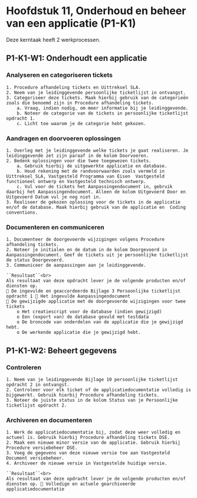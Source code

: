 # Hoofdstuk 11, Onderhoud en beheer van een applicatie (P1-K1) 

Deze kerntaak heeft 2 werkprocessen.

## P1-K1-W1: Onderhoudt een applicatie 

### Analyseren en categoriseren tickets

    1. Procedure afhandeling tickets en Uittreksel SLA. 
    2. Neem van je leidinggevende persoonlijke ticketlijst in ontvangst. 
    3. Categoriseer deze tickets. Maak hierbij gebruik van de categorieën zoals die benoemd zijn in Procedure afhandeling tickets. 
        a. Vraag, indien nodig, om meer informatie bij je leidinggevende. 
        b. Noteer de categorie van de tickets in persoonlijke ticketlijst opdracht 1. 
        c. Licht toe waarom je de categorie hebt gekozen. 
 
### Aandragen en doorvoeren oplossingen 

    1. Overleg met je leidinggevende welke tickets je gaat realiseren. Je leidinggevende zet zijn paraaf in de kolom Doorvoeren. 
    2. Bedenk oplossingen voor die twee toegewezen tickets. 
        a. Gebruik hierbij de uitgewerkte applicatie en database. 
        b. Houd rekening met de randvoorwaarden zoals vermeld in Uittreksel SLA, Vastgesteld Programma van Eisen  Vastgesteld functioneel ontwerp en Vastgesteld technisch ontwerp. 
        c. Vul voor de tickets het Aanpassingendocument in, gebruik daarbij het Aanpassingendocument. Alleen de kolom Uitgevoerd Door en Uitgevoerd Datum vul je nog niet in. 
    3. Realiseer de gekozen oplossing voor de tickets in de applicatie en/of de database. Maak hierbij gebruik van de applicatie en  Coding conventions. 
 
### Documenteren en communiceren 

    1. Documenteer de doorgevoerde wijzigingen volgens Procedure afhandeling tickets.
    2. Noteer je initialen en de datum in de kolom Doorgevoerd in Aanpassingendocument. Geef de tickets uit je persoonlijke ticketlijst de status Doorgevoerd. 
    3. Communiceer de aanpassingen aan je leidinggevende. 

    ``Resultaat``<br>
    Als resultaat van deze opdracht lever je de volgende producten en/of diensten op. 
     De ingevulde en geaccordeerde Bijlage 3 Persoonlijke ticketlijst opdracht 1  Het ingevulde Aanpassingendocument 
     De gewijzigde applicatie met de doorgevoerde wijzigingen voor twee tickets 
        o Het creatiescript voor de database (indien gewijzigd) 
        o Een (export van) de database gevuld met testdata 
        o De broncode van onderdelen van de applicatie die je gewijzigd hebt. 
        o De werkende applicatie die je gewijzigd hebt. 
 
## P1-K1-W2: Beheert gegevens

### Controleren 
    1. Neem van je leidinggevende Bijlage 10 persoonlijke ticketlijst opdracht 2 in ontvangst. 
    2. Controleer voor elk ticket of de applicatiedocumentatie volledig is bijgewerkt. Gebruik hierbij Procedure afhandeling tickets. 
    3. Noteer de juiste status in de kolom Status van je Persoonlijke ticketlijst opdracht 2. 
 
### Archiveren en documenteren 
    1. Werk de applicatiedocumentatie bij, zodat deze weer volledig en actueel is. Gebruik hierbij Procedure afhandeling tickets DSE. 
    2. Maak een nieuwe minor versie van de applicatie. Gebruik hierbij Procedure versiebeheer DSE. 
    3. Voeg de gegevens van deze nieuwe versie toe aan Vastgesteld Document versiebeheer. 
    4. Archiveer de nieuwe versie in Vastgestelde huidige versie. 

    ``Resultaat``<br>
    Als resultaat van deze opdracht lever je de volgende producten en/of diensten op.  Volledige en actuele gearchiveerde applicatiedocumentatie 


